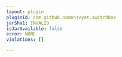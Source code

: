 ```yaml
---
layout: plugin
pluginId: com.github.nomensvyat.switchbox
jarSha1: INVALID
isJarAvailable: false
error: NONE
violations: []

---
```

